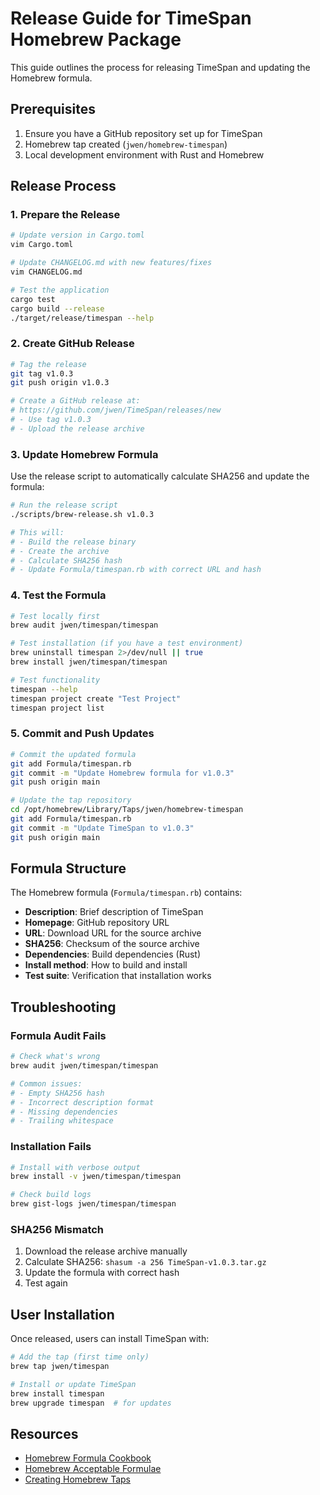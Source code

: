 # Release Guide for TimeSpan Homebrew Package

This guide outlines the process for releasing TimeSpan and updating the Homebrew formula.

## Prerequisites

1. Ensure you have a GitHub repository set up for TimeSpan
2. Homebrew tap created (`jwen/homebrew-timespan`)
3. Local development environment with Rust and Homebrew

## Release Process

### 1. Prepare the Release

```bash
# Update version in Cargo.toml
vim Cargo.toml

# Update CHANGELOG.md with new features/fixes
vim CHANGELOG.md

# Test the application
cargo test
cargo build --release
./target/release/timespan --help
```

### 2. Create GitHub Release

```bash
# Tag the release
git tag v1.0.3
git push origin v1.0.3

# Create a GitHub release at:
# https://github.com/jwen/TimeSpan/releases/new
# - Use tag v1.0.3
# - Upload the release archive
```

### 3. Update Homebrew Formula

Use the release script to automatically calculate SHA256 and update the formula:

```bash
# Run the release script
./scripts/brew-release.sh v1.0.3

# This will:
# - Build the release binary
# - Create the archive
# - Calculate SHA256 hash
# - Update Formula/timespan.rb with correct URL and hash
```

### 4. Test the Formula

```bash
# Test locally first
brew audit jwen/timespan/timespan

# Test installation (if you have a test environment)
brew uninstall timespan 2>/dev/null || true
brew install jwen/timespan/timespan

# Test functionality
timespan --help
timespan project create "Test Project"
timespan project list
```

### 5. Commit and Push Updates

```bash
# Commit the updated formula
git add Formula/timespan.rb
git commit -m "Update Homebrew formula for v1.0.3"
git push origin main

# Update the tap repository
cd /opt/homebrew/Library/Taps/jwen/homebrew-timespan
git add Formula/timespan.rb
git commit -m "Update TimeSpan to v1.0.3"
git push origin main
```

## Formula Structure

The Homebrew formula (`Formula/timespan.rb`) contains:

- **Description**: Brief description of TimeSpan
- **Homepage**: GitHub repository URL
- **URL**: Download URL for the source archive
- **SHA256**: Checksum of the source archive
- **Dependencies**: Build dependencies (Rust)
- **Install method**: How to build and install
- **Test suite**: Verification that installation works

## Troubleshooting

### Formula Audit Fails

```bash
# Check what's wrong
brew audit jwen/timespan/timespan

# Common issues:
# - Empty SHA256 hash
# - Incorrect description format
# - Missing dependencies
# - Trailing whitespace
```

### Installation Fails

```bash
# Install with verbose output
brew install -v jwen/timespan/timespan

# Check build logs
brew gist-logs jwen/timespan/timespan
```

### SHA256 Mismatch

1. Download the release archive manually
2. Calculate SHA256: `shasum -a 256 TimeSpan-v1.0.3.tar.gz`
3. Update the formula with correct hash
4. Test again

## User Installation

Once released, users can install TimeSpan with:

```bash
# Add the tap (first time only)
brew tap jwen/timespan

# Install or update TimeSpan
brew install timespan
brew upgrade timespan  # for updates
```

## Resources

- [Homebrew Formula Cookbook](https://docs.brew.sh/Formula-Cookbook)
- [Homebrew Acceptable Formulae](https://docs.brew.sh/Acceptable-Formulae)
- [Creating Homebrew Taps](https://docs.brew.sh/How-to-Create-and-Maintain-a-Tap)